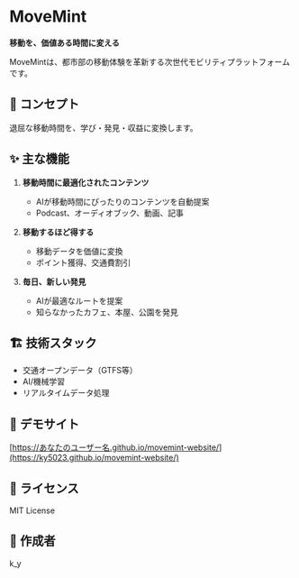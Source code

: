 # MoveMint

**移動を、価値ある時間に変える**

MoveMintは、都市部の移動体験を革新する次世代モビリティプラットフォームです。

## 🎯 コンセプト

退屈な移動時間を、学び・発見・収益に変換します。

## ✨ 主な機能

1. **移動時間に最適化されたコンテンツ**
   - AIが移動時間にぴったりのコンテンツを自動提案
   - Podcast、オーディオブック、動画、記事

2. **移動するほど得する**
   - 移動データを価値に変換
   - ポイント獲得、交通費割引

3. **毎日、新しい発見**
   - AIが最適なルートを提案
   - 知らなかったカフェ、本屋、公園を発見

## 🏗️ 技術スタック

- 交通オープンデータ（GTFS等）
- AI/機械学習
- リアルタイムデータ処理

## 📱 デモサイト

[https://あなたのユーザー名.github.io/movemint-website/](https://ky5023.github.io/movemint-website/)

## 📄 ライセンス

MIT License

## 👤 作成者

k_y

